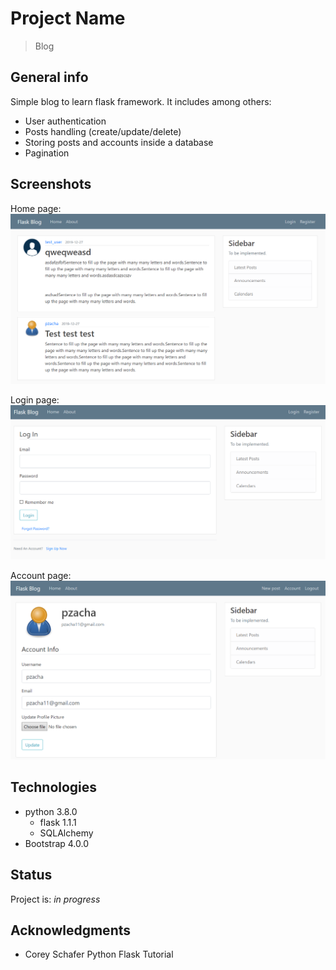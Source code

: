 # Project Name
> Blog

## General info
Simple blog to learn flask framework. It includes among others:
* User authentication
* Posts handling (create/update/delete)
* Storing posts and accounts inside a database
* Pagination


## Screenshots
Home page:
![home](/img/home.png)

Login page:
![login](/img/login.png)

Account page:
![account](/img/account.png)

## Technologies
* python 3.8.0
	* flask 1.1.1
	* SQLAlchemy
* Bootstrap 4.0.0


## Status
Project is: _in progress_

## Acknowledgments

* Corey Schafer Python Flask Tutorial
